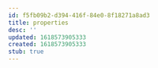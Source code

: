 ```yaml
---
id: f5fb09b2-d394-416f-84e0-8f18271a8ad3
title: properties
desc: ''
updated: 1618573905333
created: 1618573905333
stub: true
---
```



